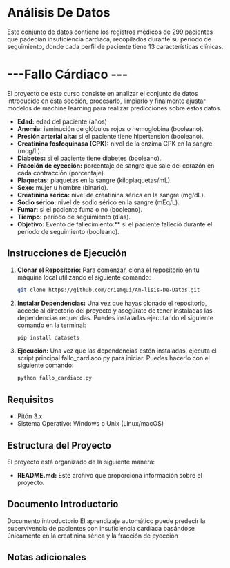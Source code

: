 # Análisis De Datos
Este conjunto de datos contiene los registros médicos de 299 pacientes que padecían insuficiencia cardíaca, recopilados durante su período 
de seguimiento, donde cada perfil de paciente tiene 13 características clínicas.


# ---Fallo Cárdiaco ---
   El proyecto de este curso consiste en analizar el conjunto de datos introducido en esta sección, procesarlo, 
   limpiarlo y finalmente ajustar modelos de machine learning para realizar predicciones sobre estos datos. 

   - **Edad:** edad del paciente (años)
   - **Anemia:** isminución de glóbulos rojos o hemoglobina (booleano).
   - **Presión arterial alta:** si el paciente tiene hipertensión (booleano).
   - **Creatinina fosfoquinasa (CPK):** nivel de la enzima CPK en la sangre (mcg/L).
   - **Diabetes:** si el paciente tiene diabetes (booleano).
   - **Fracción de eyección:** porcentaje de sangre que sale del corazón en cada contracción (porcentaje).
   - **Plaquetas:** plaquetas en la sangre (kiloplaquetas/mL).
   - **Sexo:** mujer u hombre (binario).
   - **Creatinina sérica:** nivel de creatinina sérica en la sangre (mg/dL).
   - **Sodio sérico:** nivel de sodio sérico en la sangre (mEq/L).
   - **Fumar:** si el paciente fuma o no (booleano).
   - **Tiempo:** período de seguimiento (días).
   - **Objetivo:** Evento de fallecimiento:** si el paciente falleció durante el período de seguimiento (booleano).
    


   ## Instrucciones de Ejecución

1. **Clonar el Repositorio:**
   Para comenzar, clona el repositorio en tu máquina local utilizando el siguiente comando:

   ```bash
   git clone https://github.com/criemqui/An-lisis-De-Datos.git

2. **Instalar Dependencias:**
   Una vez que hayas clonado el repositorio, accede al directorio del proyecto y asegúrate de tener instaladas las dependencias requeridas.
   Puedes instalarlas ejecutando el siguiente comando en la terminal:

   ```bash
   pip install datasets

 3. **Ejecución:**
   Una vez que las dependencias estén instaladas, ejecuta el script principal fallo_cardiaco.py para iniciar.
   Puedes hacerlo con el siguiente comando:

      ```bash
      python fallo_cardiaco.py

   ## Requisitos ##
   - Pitón 3.x
   - Sistema Operativo: Windows o Unix (Linux/macOS)

   ## Estructura del Proyecto ##
   El proyecto está organizado de la siguiente manera:


   - **README.md:** Este archivo que proporciona información sobre el proyecto.
      
   ## Documento Introductorio ##
   
   Documento introductorio
  El aprendizaje automático puede predecir la supervivencia de pacientes con insuficiencia cardíaca basándose únicamente en la creatinina sérica y la fracción de eyección

   ## Notas adicionales ##
   
